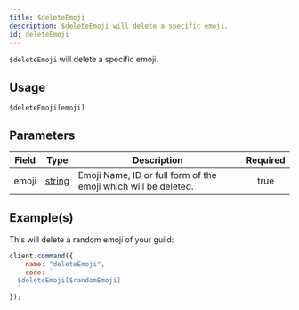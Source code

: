 ```yaml
---
title: $deleteEmoji
description: $deleteEmoji will delete a specific emoji.
id: deleteEmoji
---
```


`$deleteEmoji` will delete a specific emoji.

## Usage

```aoi
$deleteEmoji[emoji]
```

## Parameters

| Field | Type                                                                                              | Description                                                     | Required |
| ----- | ------------------------------------------------------------------------------------------------- | --------------------------------------------------------------- | :------: |
| emoji | [string](https://developer.mozilla.org/en-US/docs/Web/JavaScript/Reference/Global_Objects/String) | Emoji Name, ID or full form of the emoji which will be deleted. |   true   |

## Example(s)

This will delete a random emoji of your guild:

```javascript
client.command({
    name: "deleteEmoji",
    code: `
  $deleteEmoji[$randomEmoji]
  `
});
```
